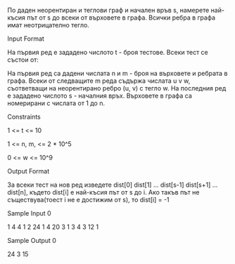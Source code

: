 По даден неорентиран и теглови граф и начален връв s, намерете най-късия път от s до всеки от върховете в графа. Всички ребра в графа имат неотрицателно тегло.

Input Format

На първия ред е зададено числото t - броя тестове. Всеки тест се състои от:

На първия ред са дадени числата n и m - броя на върховете и ребрата в графа. Всеки от следващите m реда съдържа числата u v w, съответващи на неорентирано ребро (u, v) с тегло w. На последния ред е зададено числото s - началния връх. Върховете в графа са номерирани с числата от 1 до n.

Constraints

1 <= t <= 10

1 <= n, m, <= 2 * 10^5

0 <= w <= 10^9

Output Format

За всеки тест на нов ред изведете dist[0] dist[1] ... dist[s-1] dist[s+1] ... dist[n], където dist[i] е най-късия път от s до i. Ако такъв път не съществува(тоест i не е достижим от s), то dist[i] = -1

Sample Input 0

1
4 4
1 2 24
1 4 20
3 1 3
4 3 12
1

Sample Output 0

24 3 15


